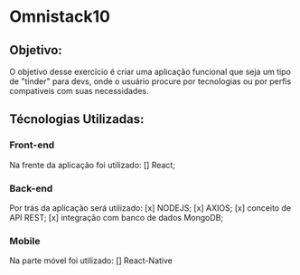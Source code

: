 # Omnistack10

## Objetivo:

O objetivo desse exercício é criar uma aplicação funcional que seja um tipo de "tinder" para devs, onde o usuário procure por tecnologias ou por perfis compativeis com suas necessidades.


## Técnologias Utilizadas:

### Front-end

Na frente da aplicação foi utilizado:
    [] React;


### Back-end

Por trás da aplicação será utilizado:
    [x] NODEJS;
    [x] AXIOS;
    [x] conceito de API REST;
    [x] integração com banco de dados MongoDB;

### Mobile

Na parte móvel foi utilizado:
    [] React-Native